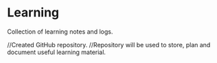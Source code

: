 # Learning
Collection of learning notes and logs.

//Created GitHub repository.
//Repository will be used to store, plan and document useful learning material.
